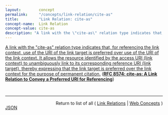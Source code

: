 ```yaml
---
layout:        concept
permalink:     "/concepts/link-relation/cite-as"
title:         "Link Relation: cite-as"
concept-name:  Link Relation
concept-value: cite-as
description: "A link with the \"cite-as\" relation type indicates that, for referencing the link context, use of the URI of the link target is preferred over use of the URI of the link context. It allows the resource identified by the access URI (link context) to unambiguously link to its corresponding reference URI (link target), thereby expressing that the link target is preferred over the link context for the purpose of permanent citation."
---
```


[A link with the "cite-as" relation type indicates that, for referencing the link context, use of the URI of the link target is preferred over use of the URI of the link context. It allows the resource identified by the access URI (link context) to unambiguously link to its corresponding reference URI (link target), thereby expressing that the link target is preferred over the link context for the purpose of permanent citation.](http://tools.ietf.org/html/rfc8574#section-4 "Read documentation for Link Relation &#34;cite-as&#34;") (**[RFC 8574: cite-as: A Link Relation to Convey a Preferred URI for Referencing](/specs/IETF/RFC/8574 "A web resource is routinely referenced by means of the URI with which it is directly accessed. But cases exist where referencing a resource by means of a different URI is preferred. This specification defines a link relation type that can be used to convey such a preference.")**)

<br/>
<hr/>

<p style="float : left"><a href="./cite-as.json" title="JSON representing this particular Web Concept value">JSON</a></p>
<p style="text-align: right">Return to list of all ( <a href="../link-relation/">Link Relations</a> | <a href="../">Web Concepts</a> )</p>
